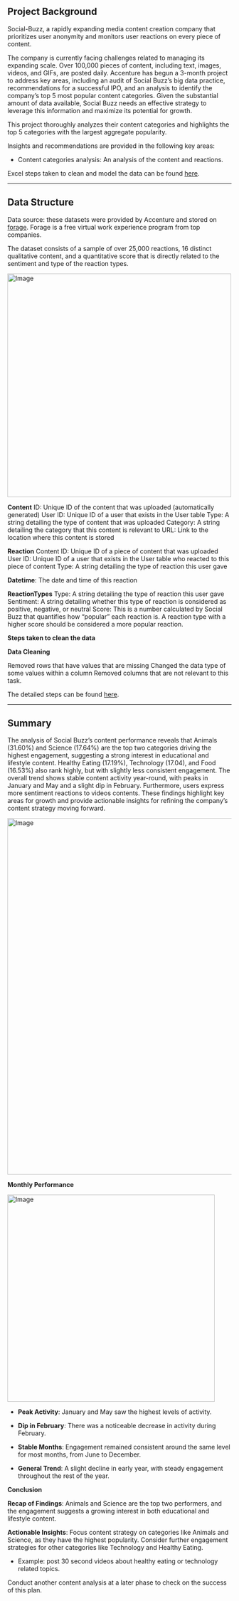 <h2>Project Background</h2>

Social-Buzz, a rapidly expanding media content creation company that prioritizes user anonymity and monitors user reactions on every piece of content. 

The company is currently facing challenges related to managing its expanding scale. Over 100,000 pieces of content, including text, images, videos, and GIFs, are posted daily. Accenture has begun a 3-month project to address key areas, including an audit of Social Buzz’s big data practice, recommendations for a successful IPO, and an analysis to identify the company’s top 5 most popular content categories. Given the substantial amount of data available, Social Buzz needs an effective strategy to leverage this information and maximize its potential for growth.

This project thoroughly analyzes their content categories and highlights the top 5 categories with the largest aggregate popularity.




Insights and recommendations are provided in the following key areas:

+ Content categories analysis: An analysis of the content and reactions.


Excel steps taken to clean and model the data can be found [here](https://drive.google.com/file/d/1F7BrtKaQHzqIcI7OQDeNclLks4w-EpbS/view?usp=sharing).

----

<h2>Data Structure</h2> 

Data source: these datasets were provided by Accenture and stored on [forage](https://www.theforage.com/dashboard). Forage is a free virtual work experience program from top companies.

The dataset consists of a sample of over 25,000 reactions, 16 distinct qualitative content, and a quantitative score that is directly related to the sentiment and type of the reaction types.

<img width="503" alt="Image" src="https://github.com/user-attachments/assets/8a0bac18-4e46-4818-8b31-6d19d438da67" />

**Content**
ID: Unique ID of the content that was uploaded (automatically generated)
User ID: Unique ID of a user that exists in the User table
Type: A string detailing the type of content that was uploaded
Category: A string detailing the category that this content is relevant to
URL: Link to the location where this content is stored

**Reaction**
Content ID: Unique ID of a piece of content that was uploaded
User ID: Unique ID of a user that exists in the User table who reacted to this piece of content
Type: A string detailing the type of reaction this user gave

**Datetime**: The date and time of this reaction

**ReactionTypes**
Type: A string detailing the type of reaction this user gave
Sentiment: A string detailing whether this type of reaction is considered as positive, negative, or neutral
Score: This is a number calculated by Social Buzz that quantifies how “popular” each reaction is. A reaction type with a higher score should be considered a more popular reaction.


**Steps taken to clean the data**

**Data Cleaning**

Removed rows that have values that are missing
Changed the data type of some values within a column
Removed columns that are not relevant to this task.

The detailed steps can be found [here](https://drive.google.com/file/d/1F7BrtKaQHzqIcI7OQDeNclLks4w-EpbS/view?usp=sharing).

---
<h2>Summary</h2> 

The analysis of Social Buzz’s content performance reveals that Animals (31.60%) and Science (17.64%) are the top two categories driving the highest engagement, suggesting a strong interest in educational and lifestyle content. Healthy Eating (17.19%), Technology (17.04), and Food (16.53%) also rank highly, but with slightly less consistent engagement. The overall trend shows stable content activity year-round, with peaks in January and May and a slight dip in February. Furthermore, users express more sentiment reactions to videos contents. These findings highlight key areas for growth and provide actionable insights for refining the company’s content strategy moving forward.

<img width="802" alt="Image" src="https://github.com/user-attachments/assets/0f198f8c-7026-4fe9-8ba7-2bf0d8f641bc" />
<br />




**Monthly Performance**


<img width="466" alt="Image" src="https://github.com/user-attachments/assets/a56ac5b5-bdd5-428d-be5f-ed848e3e227a" />


+ **Peak Activity**: January and May saw the highest levels of activity.

+ **Dip in February**: There was a noticeable decrease in activity during February.

+ **Stable Months**: Engagement remained consistent around the same level for most months, from June to December.

+ **General Trend**: A slight decline in early year, with steady engagement throughout the rest of the year.


**Conclusion**

**Recap of Findings**:
Animals and Science are the top two performers, and the engagement suggests a growing interest in both educational and lifestyle content.

**Actionable Insights**:
Focus content strategy on categories like Animals and Science, as they have the highest popularity.
Consider further engagement strategies for other categories like Technology and Healthy Eating.

+ Example: post 30 second videos about healthy eating or technology related topics.

Conduct another content analysis at a later phase to check on the success of this plan.



